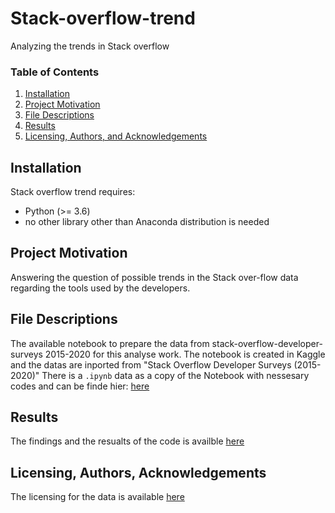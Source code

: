 # Stack-overflow-trend
Analyzing the trends in Stack overflow
### Table of Contents

1. [Installation](#installation)
2. [Project Motivation](#motivation)
3. [File Descriptions](#files)
4. [Results](#results)
5. [Licensing, Authors, and Acknowledgements](#licensing)

## Installation
Stack overflow trend requires:
- Python (>= 3.6)
- no other library other than Anaconda distribution is needed 
## Project Motivation
Answering the question of possible trends in the Stack over-flow data regarding the tools used by the developers.

## File Descriptions
The available notebook to prepare the data from stack-overflow-developer-surveys 2015-2020 for this analyse work.
The notebook is created in Kaggle and the datas are inported from "Stack Overflow Developer Surveys (2015-2020)"
There is a `.ipynb` data as a copy of the Notebook with nessesary codes and can be finde hier: [here](https://github.com/mrf919/Stack-overflow-trend) 

## Results
The findings and the resualts of the code is availble [here](https://medium.com/@m.r.farhood/is-there-any-trend-change-in-tools-used-c4cbb41d4710)

## Licensing, Authors, Acknowledgements
The licensing for the data is available [here](https://www.kaggle.com/haakakak/stack-overflow-developer-surveys-20152020)
